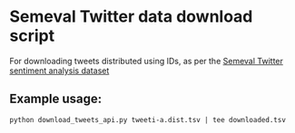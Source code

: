 Semeval Twitter data download script
====================

For downloading tweets distributed using IDs, as per the [Semeval Twitter sentiment analysis dataset](http://www.cs.york.ac.uk/semeval-2013/task2/index.php?id=data)

Example usage:
--------------

	python download_tweets_api.py tweeti-a.dist.tsv | tee downloaded.tsv

